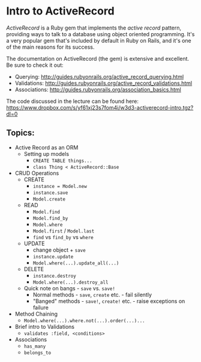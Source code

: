 # Intro to ActiveRecord

_ActiveRecord_ is a Ruby gem that implements the _active record_ pattern, providing ways to talk to a database using object oriented programming. It's a very popular gem that's included by default in Ruby on Rails, and it's one of the main reasons for its success.

The documentation on ActiveRecord (the gem) is extensive and excellent. Be sure to check it out:

* Querying: http://guides.rubyonrails.org/active_record_querying.html
* Validations: http://guides.rubyonrails.org/active_record_validations.html
* Associations: http://guides.rubyonrails.org/association_basics.html

The code discussed in the lecture can be found here:
https://www.dropbox.com/s/yf61xj23s7fom4i/w3d3-activerecord-intro.tgz?dl=0

## Topics:

* Active Record as an ORM
    - Setting up models
        + `CREATE TABLE things...`
        + `class Thing < ActiveRecord::Base`
* CRUD Operations
    - CREATE
        + `instance = Model.new`
        + `instance.save`
        + `Model.create`
    - READ
        + `Model.find`
        + `Model.find_by`
        + `Model.where`
        + `Model.first` / `Model.last`
        + `find` vs `find_by` vs `where`
    - UPDATE
        + change object + `save`
        + `instance.update`
        + `Model.where(...).update_all(...)`
    - DELETE
        + `instance.destroy`
        + `Model.where(...).destroy_all`
    - Quick note on bangs - `save` vs. `save!`
        + Normal methods - `save`, `create` etc. - fail silently
        + "Banged" methods - `save!`, `create!` etc. - raise exceptions on failure
* Method Chaining
    - `Model.where(...).where.not(...).order(...)...`
* Brief intro to Validations
    - `validates :field, <conditions>`
* Associations
    - `has_many`
    - `belongs_to`
